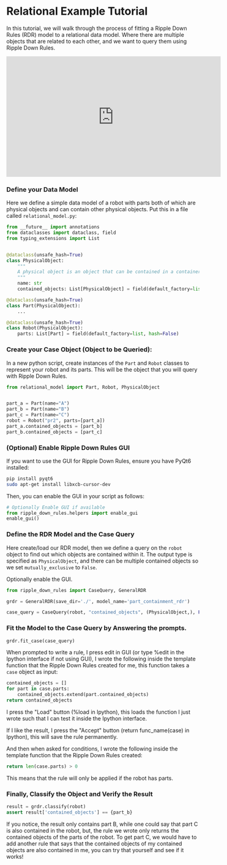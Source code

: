 # Relational Example Tutorial

In this tutorial, we will walk through the process of fitting a Ripple Down Rules (RDR) model to a relational data model.
Where there are multiple objects that are related to each other, and we want to query them using Ripple Down Rules.

<iframe width="560" height="315" src="https://www.youtube.com/embed/Dgcj7Y7qNyI" frameborder="0" allowfullscreen></iframe>

### Define your Data Model

Here we define a simple data model of a robot with parts both of which are physical objects and can contain other physical objects.
Put this in a file called `relational_model.py`:
```python
from __future__ import annotations
from dataclasses import dataclass, field
from typing_extensions import List


@dataclass(unsafe_hash=True)
class PhysicalObject:
    """
    A physical object is an object that can be contained in a container.
    """
    name: str
    contained_objects: List[PhysicalObject] = field(default_factory=list, hash=False)

@dataclass(unsafe_hash=True)
class Part(PhysicalObject):
    ...

@dataclass(unsafe_hash=True)
class Robot(PhysicalObject):
    parts: List[Part] = field(default_factory=list, hash=False)
```

### Create your Case Object (Object to be Queried):
In a new python script, create instances of the `Part` and `Robot` classes to represent your robot and its parts.
This will be the object that you will query with Ripple Down Rules.
```python
from relational_model import Part, Robot, PhysicalObject


part_a = Part(name="A")
part_b = Part(name="B")
part_c = Part(name="C")
robot = Robot("pr2", parts=[part_a])
part_a.contained_objects = [part_b]
part_b.contained_objects = [part_c]
```

### (Optional) Enable Ripple Down Rules GUI

If you want to use the GUI for Ripple Down Rules, ensure you have PyQt6 installed:
```bash
pip install pyqt6
sudo apt-get install libxcb-cursor-dev
```

Then, you can enable the GUI in your script as follows:
```python
# Optionally Enable GUI if available
from ripple_down_rules.helpers import enable_gui
enable_gui()
```

### Define the RDR Model and the Case Query
Here create/load our RDR model, then we define a query on the `robot` object to find out which objects are contained within it.
The output type is specified as `PhysicalObject`, and there can be multiple contained objects so we set `mutually_exclusive` to `False`.

Optionally enable the GUI.

```python
from ripple_down_rules import CaseQuery, GeneralRDR

grdr = GeneralRDR(save_dir='./', model_name='part_containment_rdr')

case_query = CaseQuery(robot, "contained_objects", (PhysicalObject,), False)
```

### Fit the Model to the Case Query by Answering the prompts.
```python
grdr.fit_case(case_query)
```

When prompted to write a rule, I press edit in GUI (or type %edit in the Ipython interface if not using GUI),
I wrote the following inside the template function that the Ripple Down Rules created for me, this function takes a
`case` object as input:

```python
contained_objects = []
for part in case.parts:
    contained_objects.extend(part.contained_objects)
return contained_objects
```

I press the "Load" button (%load in Ipython), this loads the function I just wrote such that I can test it inside the
Ipython interface.

If I like the result, I press the "Accept" button (return func_name(case) in Ipython), this will save the rule
permanently.

And then when asked for conditions, I wrote the following inside the template function that the Ripple Down Rules
created:

```python
return len(case.parts) > 0
```

This means that the rule will only be applied if the robot has parts.

### Finally, Classify the Object and Verify the Result

```python
result = grdr.classify(robot)
assert result['contained_objects'] == {part_b}
```

If you notice, the result only contains part B, while one could say that part C is also contained in the robot, but,
the rule we wrote only returns the contained objects of the parts of the robot. To get part C, we would have to
add another rule that says that the contained objects of my contained objects are also contained in me, you can 
try that yourself and see if it works!